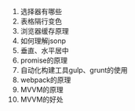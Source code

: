 1. 选择器有哪些
2. 表格隔行变色
3. 浏览器缓存原理
4. 如何理解jsonp
5. 垂直、水平居中
6. promise的原理
7. 自动化构建工具gulp、grunt的使用
8. webpack的原理
9. MVVM的原理
10. MVVM的好处


